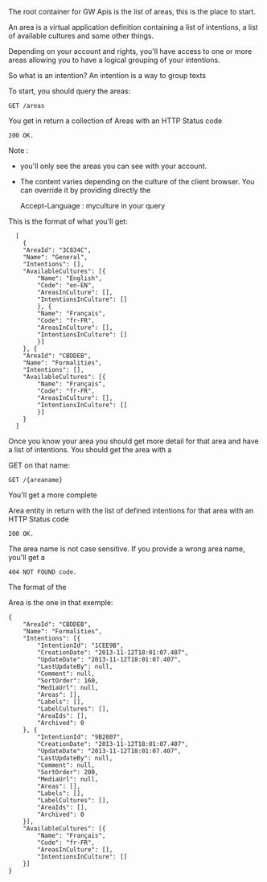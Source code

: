 The root container for GW Apis is the list of areas, this is the place to start.

An area is a virtual application definition containing a list of intentions, a list of available cultures and some other things.

Depending on your account and rights, you'll have access to one or more areas allowing you to have a logical grouping of your intentions.

So what is an intention? An intention is a way to group texts

To start, you should query the areas:

  
    GET /areas
          

You get in return a collection of Areas with an HTTP Status code 

    200 OK.

Note :

- you'll only see the areas you can see with your account.
- The content varies depending on the culture of the client browser. You can override it by providing directly the 

    Accept-Language : myculture in your query

This is the format of what you'll get:

      [
        {
        "AreaId": "3C834C",
        "Name": "General",
        "Intentions": [],
        "AvailableCultures": [{
            "Name": "English",
            "Code": "en-EN",
            "AreasInCulture": [],
            "IntentionsInCulture": []
            }, {
            "Name": "Français",
            "Code": "fr-FR",
            "AreasInCulture": [],
            "IntentionsInCulture": []
            }]
        }, {
        "AreaId": "CBDDEB",
        "Name": "Formalities",
        "Intentions": [],
        "AvailableCultures": [{
            "Name": "Français",
            "Code": "fr-FR",
            "AreasInCulture": [],
            "IntentionsInCulture": []
            }]
        }
      ]

Once you know your area you should get more detail for that area and have a list of intentions. You should get the area with a 

GET on that name:

    GET /{areaname}
        

You'll get a more complete 

Area entity in return with the list of defined intentions for that area with an HTTP Status code 

    200 OK.

The area name is not case sensitive. If you provide a wrong area name, you'll get a 

    404 NOT FOUND code.

The format of the 

Area is the one in that exemple:

    {
        "AreaId": "CBDDEB",
        "Name": "Formalities",
        "Intentions": [{
            "IntentionId": "1CEE9B",
            "CreationDate": "2013-11-12T18:01:07.407",
            "UpdateDate": "2013-11-12T18:01:07.407",
            "LastUpdateBy": null,
            "Comment": null,
            "SortOrder": 160,
            "MediaUrl": null,
            "Areas": [],
            "Labels": [],
            "LabelCultures": [],
            "AreaIds": [],
            "Archived": 0
        }, {
            "IntentionId": "9B2807",
            "CreationDate": "2013-11-12T18:01:07.407",
            "UpdateDate": "2013-11-12T18:01:07.407",
            "LastUpdateBy": null,
            "Comment": null,
            "SortOrder": 200,
            "MediaUrl": null,
            "Areas": [],
            "Labels": [],
            "LabelCultures": [],
            "AreaIds": [],
            "Archived": 0
        }],
        "AvailableCultures": [{
            "Name": "Français",
            "Code": "fr-FR",
            "AreasInCulture": [],
            "IntentionsInCulture": []
        }]
    }
